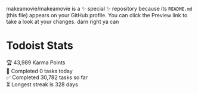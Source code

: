 makeamovie/makeamovie is a ✨ special ✨ repository because its `README.md` (this file) appears on your GitHub profile.
You can click the Preview link to take a look at your changes. darn right ya can

# Todoist Stats

<!-- TODO-IST:START -->
🏆  43,989 Karma Points           
🌸  Completed 0 tasks today           
✅  Completed 30,782 tasks so far           
⏳  Longest streak is 328 days
<!-- TODO-IST:END -->